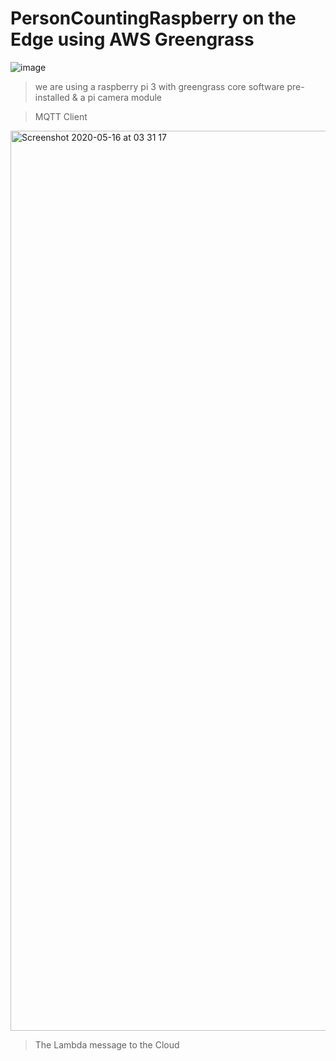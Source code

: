 # PersonCountingRaspberry on the Edge using AWS Greengrass

![image](https://user-images.githubusercontent.com/40724965/82109740-c195bc80-9738-11ea-94a3-19a9266b8b3c.png)

> we are using a raspberry pi 3 with greengrass core software pre-installed & a pi camera module


>MQTT Client 

<img width="1440" alt="Screenshot 2020-05-16 at 03 31 17" src="https://user-images.githubusercontent.com/40724965/82109796-3d900480-9739-11ea-9cc6-b5977d34e955.png">

> The Lambda message to the Cloud